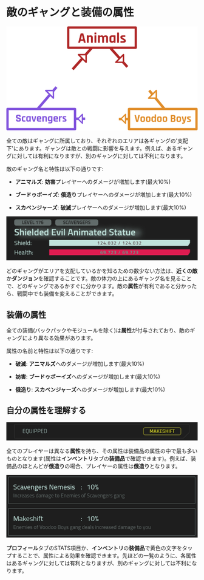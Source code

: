 
# 敵のギャングと装備の属性

![EnemyGangGraph](/resources/mobile-tutorial/EnemyGangGraph.png)

全ての敵はギャングに所属しており、それぞれのエリアは各ギャングの'支配下'にあります。ギャングは敵との戦闘に影響を与えます。例えば、あるギャングに対しては有利になりますが、別のギャングに対しては不利になります。

敵のギャング名と特性は以下の通りです:
- **アニマルズ**: **妨害**プレイヤーへのダメージが増加します(最大10%)

- **ブードゥボーイズ**: **俄造り**プレイヤーへのダメージが増加します(最大10%)

- **スカベンジャーズ**: **破滅**プレイヤーへのダメージが増加します(最大10%)

![EnemyGang](/resources/mobile-tutorial/EnemyGang.png)

どのギャングがエリアを支配しているかを知るための数少ない方法は、**近くの敵**か**ダンジョン**を確認することです。敵の体力の上にあるギャング名を見ることで、どのギャングであるかすぐに分かります。敵の**属性**が有利であると分かったら、戦闘中でも装備を変えることができます。

## 装備の属性

全ての装備(バックパックやモジュールを除く)は**属性**が付与されており、敵のギャングにより異なる効果があります。

属性の名前と特性は以下の通りです:

- **破滅**: **アニマルズ**へのダメージが増加します(最大10%)

- **妨害**: **ブードゥボーイズ**へのダメージが増加します(最大10%)

- **俄造り**: **スカベンジャーズ**へのダメージが増加します(最大10%)

## 自分の属性を理解する

![EnemyGangMark](/resources/mobile-tutorial/EnemyGangMark.png)

全てのプレイヤーは異なる**属性**を持ち、その属性は装備品の属性の中で最も多いものとなります(属性は**インベントリ**タブの**装備品**で確認できます)。例えば、装備品のほとんどが**俄造り**の場合、プレイヤーの属性は**俄造り**となります。

![EnemyGangStats](/resources/mobile-tutorial/EnemyGangStats.png)

**プロフィール**タブのSTATS項目か、**インベントリ**の**装備品**で黄色の文字をタップすることで、属性による効果を確認できます。先ほどの一覧のように、各属性はあるギャングに対しては有利となりますが、別のギャングに対しては不利になります。
